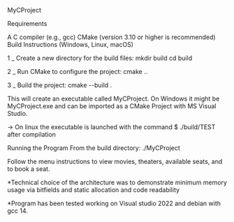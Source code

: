 MyCProject

Requirements

A C compiler (e.g., gcc)
CMake (version 3.10 or higher is recommended)
Build Instructions (Windows, Linux, macOS)

1 _ Create a new directory for the build files: mkdir build cd build

2 _ Run CMake to configure the project: cmake ..

3 _ Build the project: cmake --build .

This will create an executable called MyCProject. On Windows it might be MyCProject.exe and can be imported as a CMake Project with MS Visual Studio.

-> On linux the executable is launched with the command $ ./build/TEST after compilation

Running the Program From the build directory: ./MyCProject

Follow the menu instructions to view movies, theaters, available seats, and to book a seat.

*Technical choice of the architecture was to demonstrate minimum memory usage via bitfields and static allocation and code readability

*Program has been tested working on Visual studio 2022 and debian with gcc 14.
